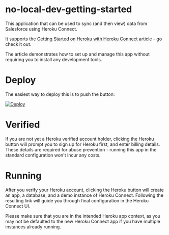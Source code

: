 # no-local-dev-getting-started

This application that can be used to sync (and then view) data from Salesforce using Heroku Connect.

It supports the [Getting Started on Heroku with Heroku Connect](https://devcenter.heroku.com/articles/getting-started-with-heroku-and-connect-without-local-dev) article - go check it out.

The article demonstrates how to set up and manage this app without requiring you to install any development tools.

# Deploy

The easiest way to deploy this is to push the button:

[![Deploy](https://www.herokucdn.com/deploy/button.png)](https://heroku.com/deploy?template=https://github.com/heroku/no-local-dev-getting-started)

# Verified

If you are not yet a Heroku verified account holder, clicking the Heroku button will prompt you to sign up for Heroku first, and enter billing details.  These details are required for abuse prevention - running this app in the standard configuration won't incur any costs.

# Running

After you verify your Heroku account, clicking the Heroku button will create an app, a database, and a demo instance of Heroku Connect.  Following the resulting link will guide you through final configuration in the Heroku Connect UI.

Please make sure that you are in the intended Heroku app context, as you may not be defaulted to the new Heroku Connect app if you have multiple instances already running.
